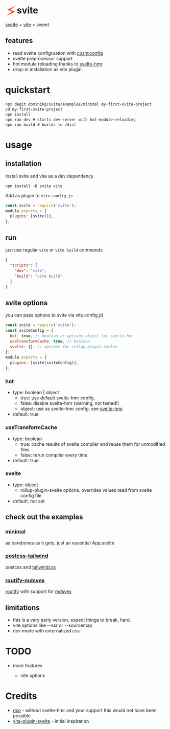 # svite <img width=36 alt="svite-logo" src="svite-logo.svg" style="vertical-align: middle; float: left;">

[svelte](https://svelte.dev) + [vite](https://github.com/vitejs/vite#readme) = sweet

## features

- read svelte configruation with [cosmiconfig](https://github.com/davidtheclark/cosmiconfig#readme)
- svelte preprocessor support
- hot module reloading thanks to [svelte-hmr](https://github.com/rixo/svelte-hmr#readme)
- drop-in installation as vite plugin

# quickstart

```shell script
npx degit dominikg/svite/examples/minimal my-first-svite-project
cd my-first-svite-project
npm install
npm run dev # starts dev-server with hot-module-reloading
npm run build # builds to /dist
```

# usage

## installation

Install svite and vite as a dev dependency

```shell script
npm install -D svite vite
```

Add as plugin to `vite.config.js`

```js
const svite = require('svite');
module.exports = {
  plugins: [svite()],
};
```

## run

just use regular `vite` or `vite build` commands

```json
{
  "scripts": {
    "dev": "vite",
    "build": "vite build"
  }
}
```

## svite options

you can pass options to svite via vite.config.jd

```js
const svite = require('svite');
const sviteConfig = {
  hot: true, // boolean or options object for svelte-hmr
  useTransformCache: true, // boolean
  svelte: {}, // options for rollup-plugin-svelte
};
module.exports = {
  plugins: [svite(sviteConfig)],
};
```

### hot

- type: boolean | object
  - true: use default svelte-hmr config.
  - false: disable svelte-hmr (warning, not tested!)
  - object: use as svelte-hmr config. see [svelte-hmr](https://github.com/rixo/svelte-hmr#readme)
- default: true

### useTransformCache

- type: boolean
  - true: cache results of svelte compiler and reuse them for unmodified files
  - false: rerun compiler every time
- default: true

### svelte

- type: object
  - rollup-plugin-svelte options. overrides values read from svelte config file
- default: not set

## check out the examples

### [minimal](/examples/minimal)

as barebones as it gets, just an essential App.svelte

### [postcss-tailwind](/examples/postcss-tailwind)

postcss and [tailwindcss](https://tailwindcss.com)

### [routify-mdsvex](/examples/routify-mdsvex)

[routify](https://routify.dev) with support for [mdsvex](https://mdsvex.com)

## limitations

- this is a very early version, expect things to break, hard.
- vite options like --ssr or --sourcemap
- dev mode with externalized css

# TODO

- more features

  - vite options

# Credits

- [rixo](https://github.com/rixo) - without svelte-hmr and your support this would not have been possible
- [vite-plugin-svelte](https://github.com/intrnl/vite-plugin-svelte) - initial inspiration

